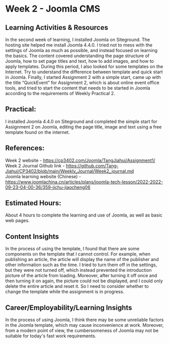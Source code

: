 # Week 2 - Joomla CMS

## Learning Activities & Resources 

In the second week of learning, I installed Joomla on Siteground. The hosting site helped me install Joomla 4.4.0. I tried not to mess with the settings of Joomla as much as possible, and instead focused on learning the basics. The content covered understanding the page structure of Joomla, how to set page titles and text, how to add images, and how to apply templates. During this period, I also looked for some templates on the Internet. Try to understand the difference between template and quick start in Joomla. Finally, I started Assignment 2 with a simple start, came up with the title “QuickEvent” for Assignment 2, which is about online event office tools, and tried to start the content that needs to be started in Joomla according to the requirements of Weekly Practical 2.

## Practical:

I installed Joomla 4.4.0 on Siteground and completed the simple start for Assignment 2 on Joomla, editing the page title, image and text using a free template found on the internet.

## References:

Week 2 website - https://cp3402.com/Joomla/TangJiahui/Assignment1/   
Week 2 Journal Github link - https://github.com/Tang-Jiahui/CP3402/blob/main/Weekly_Journal/Week2_journal.md   
Joomla learning website (Chinese) - https://www.joomlachina.cn/articles/plans/joomla-tech-lesson/2022-2022-09-23-04-00-36/359-jichu-jiaocheng06   

## Estimated Hours:

About 4 hours to complete the learning and use of Joomla, as well as basic web pages.

## Content Insights 

In the process of using the template, I found that there are some components on the template that I cannot control. For example, when publishing an article, the article will display the name of the publisher and other information such as the time. I tried to turn them off in the settings, but they were not turned off, which instead prevented the introduction picture of the article from loading. Moreover, after turning it off once and then turning it on again, the picture could not be displayed, and I could only delete the entire article and reset it. So I need to consider whether to change the template while the assignment is in progress.

## Career/Employability/Learning Insights

In the process of using Joomla, I think there may be some unreliable factors in the Joomla template, which may cause inconvenience at work. Moreover, from a modern point of view, the cumbersomeness of Joomla may not be suitable for today's fast work requirements.
